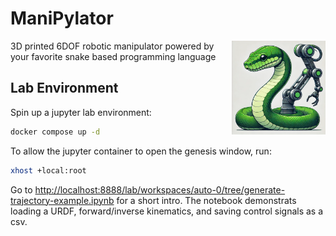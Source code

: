 # ManiPylator
<img src="logo.webp" width="150" height="150" align="right">

3D printed 6DOF robotic manipulator powered by your favorite snake based programming language


## Lab Environment
Spin up a jupyter lab environment:
``` bash
docker compose up -d
```

To allow the jupyter container to open the genesis window, run:
``` bash
xhost +local:root
```

Go to [http://localhost:8888/lab/workspaces/auto-0/tree/generate-trajectory-example.ipynb](http://localhost:8888/lab/workspaces/auto-0/tree/generate-trajectory-example.ipynb) for a short intro. The notebook demonstrats loading a URDF, forward/inverse kinematics, and saving control signals as a csv.